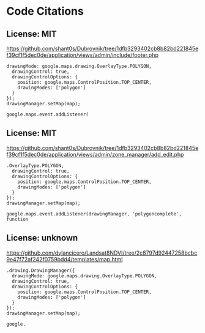 # Code Citations

## License: MIT
https://github.com/shant0s/Dubrovnik/tree/1dfb3293402cb8b82bd221845ef39cf1f5dec0de/application/views/admin/include/footer.php

```
drawingMode: google.maps.drawing.OverlayType.POLYGON,
  drawingControl: true,
  drawingControlOptions: {
    position: google.maps.ControlPosition.TOP_CENTER,
    drawingModes: ['polygon']
  }
});
drawingManager.setMap(map);

google.maps.event.addListener(
```


## License: MIT
https://github.com/shant0s/Dubrovnik/tree/1dfb3293402cb8b82bd221845ef39cf1f5dec0de/application/views/admin/zone_manager/add_edit.php

```
.OverlayType.POLYGON,
  drawingControl: true,
  drawingControlOptions: {
    position: google.maps.ControlPosition.TOP_CENTER,
    drawingModes: ['polygon']
  }
});
drawingManager.setMap(map);

google.maps.event.addListener(drawingManager, 'polygoncomplete', function
```


## License: unknown
https://github.com/dylancicero/Landsat8NDVI/tree/2c8797d92447258bcbc9e47f72af242f0759bdd4/templates/map.html

```
.drawing.DrawingManager({
  drawingMode: google.maps.drawing.OverlayType.POLYGON,
  drawingControl: true,
  drawingControlOptions: {
    position: google.maps.ControlPosition.TOP_CENTER,
    drawingModes: ['polygon']
  }
});
drawingManager.setMap(map);

google.
```

